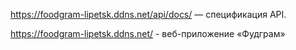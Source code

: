 https://foodgram-lipetsk.ddns.net/api/docs/ — спецификация API.


https://foodgram-lipetsk.ddns.net/ - веб-приложение «Фудграм»
